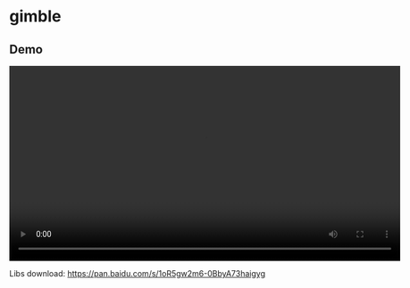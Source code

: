 # gimble
## Demo
<p align="center">
	<video src="https://github.com/li19960612/Gimbal_DoubleCamera/blob/master/demo/output.avi" alt="Sample"  width="700">
</p> 

Libs download: https://pan.baidu.com/s/1oR5gw2m6-0BbyA73haigyg
